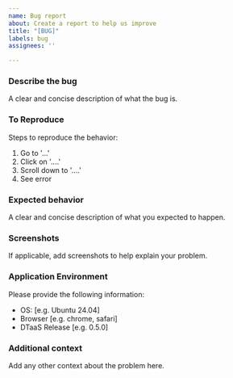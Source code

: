```yaml
---
name: Bug report
about: Create a report to help us improve
title: "[BUG]"
labels: bug
assignees: ''

---
```


### Describe the bug

A clear and concise description of what the bug is.

### To Reproduce

Steps to reproduce the behavior:

1. Go to '...'
2. Click on '....'
3. Scroll down to '....'
4. See error

### Expected behavior

A clear and concise description of what you expected to happen.

### Screenshots

If applicable, add screenshots to help explain your problem.

### Application Environment

Please provide the following information:

- OS: [e.g. Ubuntu 24.04]
- Browser [e.g. chrome, safari]
- DTaaS Release [e.g. 0.5.0]

### Additional context

Add any other context about the problem here.
